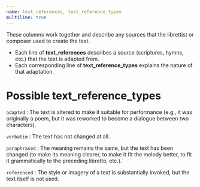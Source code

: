 ```yaml
---
name: text_references, text_reference_types
multiline: true
---
```

These columns work together and describe any sources that the librettist or composer used to create the text.
- Each line of **text_references** describes a source (scriptures, hymns, etc.) that the text is adapted from.
- Each corresponding line of **text_reference_types** explains the nature of that adaptation.

# Possible **text_reference_types**

`adapted`
: The text is altered to make it suitable for performance (e.g., it was originally a poem, but it was reworked to become a dialogue between two characters).

`verbatim`
: The text has not changed at all.

`paraphrased`
: The meaning remains the same, but the text has been changed (to make its meaning clearer, to make it fit the melody better, to fit it grammatically to the preceding libretto, etc.).`

`referenced`
: The style or imagery of a text is substantially invoked, but the text itself is not used.
